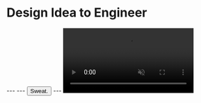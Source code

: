 <div class="w-full grid place-items-start">
<h1 class="[--font-level:3] uppercase text-left text-balance relative bg-red-500 p-4">
  <span class="flex flex-col leading-[0.9] text-white font-[900]">
    <span>Design Idea</span>
    <span>to Engineer</span>
  </span>
</h1>
</div>
<Demo src="/demos/balloon-bear/" title="Balloon Bear"></Demo>
---
<!-- @theme="dark" -->
<Demo src="/demos/trading-card/" title="Trading Card"></Demo>
---
<button style="border: revert; background: revert; padding: revert;">Sweat.</button>
---
<video autoplay muted loop src="/videos/tik-toggle.mp4" loading="lazy" />
---
<Demo src="/demos/day-night-toggle/index.html" title="Day and Night Toggle" />
---

```html [] toggle.html
<button
 class="theme-toggle"
 aria-pressed="true">
   <!-- A whole lotta SVG -->
   <span class="sr-only">Toggle theme</span>
</button>
```

```css [] toggle.css
.theme-toggle {
  container-type: inline-size;
}
.theme-toggle__indicator {
  transition: translate var(--speed) var(--slide-ease);
  translate: calc(var(--dark, 0) * (100cqi - 100%)) 0;
}
.theme-toggle[aria-pressed=true] {
	--dark: 1;
}
```

<BrowserSupport className="fixed top-4 right-4" properties="css.properties.custom-property,css.at-rules.container" captions="custom properties,@container" />
---
<img src="/images/peter-sees-button.png" class="w-[600px] max-w-full"/>
<!--
<video autoplay muted loop src="/videos/fury-faceoff.mp4" loading="lazy" />
-->
---
<!-- @theme="dark" -->
<Demo src="/demos/golden-era/index.html" title="It's a golden era" />
---
<Demo src="/demos/trombone-bear/index.html" title="Trombone Bear" />
---
<div class="text-left font-serif fluid font-[400]">
  <h1 class="font-serif font-[400] font-2xl mb-2" style="--fluid-max: 80">Design Engineer</h1>
  <h2 class="font-serif font-[300]" style="--fluid-max: 30">[duh-zine en-juh-neeuh]: noun</h2>
  <hr class="my-6 h-2"/>
  <p class="fluid font-[300] font-serif italic leading-[1.5]" style="--font-level: 1.2"><span class="line-through">Taste.</span> Make cool stuff with care and quality.</p>
  <p class="fluid font-[300] font-serif italic leading-[1.5]" style="--font-level: 1.2">Put it on the internet.</p>
</div>
---
<Demo src="/demos/duke-ellington/index.html" title="Duke Ellington" />
---
<!-- @theme="dark" -->
<div class="flex items-center">
  <blockquote data-quote="true" class="quote bottom-[14rem] left-0 text-left absolute z-20 fluid after:content-[''] after:inset-0 after:fixed after:bg-black after:opacity-50 after:-z-20" style="--font-level: 3.4">
    caring about craft really matters... practice the simple things — <span class="italic">Lady Gaga</span>
  </blockquote>
  <img class="inset-0 h-full w-full object-bottom fixed object-cover"  src="/images/gaga.png" alt="Lady Gaga">
</div>
---
<h2 className="quote">
  Practice the "little details".
</h2>
---
<Demo src="/demos/intention-of-hover/index.html" alt="Intention of hover" />
---
<Demo src="/demos/variant-picker-follow/index.html" alt="Intention of hover" />
---
<Demo src="/demos/password-input/index.html" alt="Passcode Reveal" />
---
<Demo src="/demos/flip-to-tip/index.html" alt="Passcode Reveal" />
---
<Demo src="/demos/add-to-cart/index.html" alt="Passcode Reveal" />
---
<h2 className="quote">
  Take on "side quests".
</h2>
---
<Demo src="/demos/gradients-suck/index.html" alt="Gradients suck."/>
---
<Demo src="/demos/trackpad-concept/index.html" alt="Gradients suck."/>
---
<Demo src="/demos/bezier-control/index.html" alt="Gradients suck."/>
---
<Demo src="/demos/easing-controls/index.html" alt="Gradients suck."/>
---
<h2 className="quote">
  Be curious. Stack your tool belt.
</h2>
---
<!-- @theme="dark" -->
<Demo src="/demos/field-sizing/index.html" title="Field Sizing" />
---
<!-- @theme="light" -->
```css [2>5,6] textarea.css
textarea {
	field-sizing: content;
	min-height: 2lh;
	max-height: 8lh;
	scrollbar-color: var(--accent) transparent;
	scrollbar-width: thin;
}
```
<div className="fixed top-4 right-4 flex flex-col gap-y-2">
<BrowserSupport properties="css.properties.field-sizing,css.properties.scrollbar-color" captions="field-sizing,scrollbar-color"></BrowserSupport>
</div>

